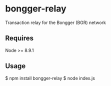 # bongger-relay
Transaction relay for the Bongger (BGR) network

## Requires

Node >= 8.9.1

## Usage

$ npm install bongger-relay
$ node index.js
